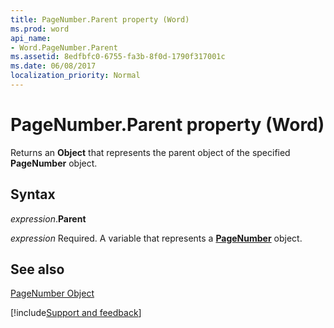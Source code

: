 ```yaml
---
title: PageNumber.Parent property (Word)
ms.prod: word
api_name:
- Word.PageNumber.Parent
ms.assetid: 8edfbfc0-6755-fa3b-8f0d-1790f317001c
ms.date: 06/08/2017
localization_priority: Normal
---
```



# PageNumber.Parent property (Word)

Returns an  **Object** that represents the parent object of the specified **PageNumber** object.


## Syntax

_expression_.**Parent**

_expression_ Required. A variable that represents a **[PageNumber](Word.PageNumber.md)** object.


## See also


[PageNumber Object](Word.PageNumber.md)

[!include[Support and feedback](~/includes/feedback-boilerplate.md)]